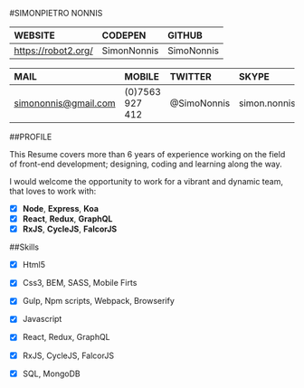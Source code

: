 #SIMONPIETRO NONNIS 

| WEBSITE             | CODEPEN     | GITHUB     |
|:------------------- |:----------  |:-----------|
| https://robot2.org/ | SimonNonnis | SimoNonnis |


| MAIL                 | MOBILE         | TWITTER    | SKYPE        |
|:-------------------- |:-------------- |:---------- |:------------ |
| simononnis@gmail.com | (0)7563 927 412| @SimoNonnis| simon.nonnis |

##PROFILE

This Resume covers more than 6 years of experience working on the field of front-end development; designing, coding and learning along the way.

I would welcome the opportunity to work for a vibrant and dynamic team, that loves to work with: 

- [x] **Node**, **Express**, **Koa**
- [x] **React**, **Redux**, **GraphQL**
- [x] **RxJS**, **CycleJS**, **FalcorJS**

##Skills

- [x] Html5
- [x] Css3, BEM, SASS, Mobile Firts
- [x] Gulp, Npm scripts, Webpack, Browserify
- [x] Javascript
- [x] React, Redux, GraphQL
- [x] RxJS, CycleJS, FalcorJS
- [x] SQL, MongoDB





